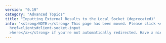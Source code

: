 ```yaml
---
version: "0.19"
category: "Advanced Topics"
title: "Inputting External Results to the Local Socket (deprecated)"
info: "<strong>NOTE:</strong> This page has been moved. Please click <strong><a
  href=clients#client-socket-input
  >here</a></strong> if you're not automatically redirected. Have a nice day!"
---
```


<meta http-equiv="refresh" content="1;url=clients#client-socket-input">
